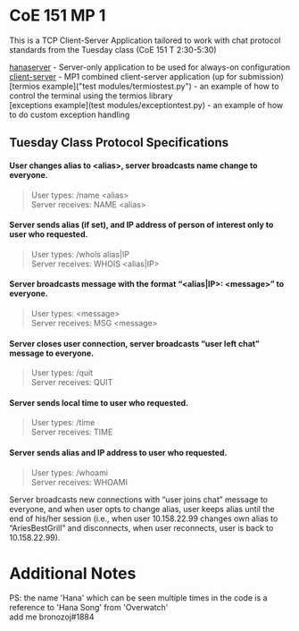 # CoE 151 MP 1

This is a TCP Client-Server Application tailored to work with chat protocol standards from the Tuesday class (CoE 151 T 2:30-5:30)

[hanaserver](hanaserver.py) - Server-only application to be used for always-on configuration  
[client-server](mp1-irc.py) - MP1 combined client-server application (up for submission)  
[termios example]("test modules/termiostest.py") - an example of how to control the terminal using the termios library  
[exceptions example](test modules/exceptiontest.py) - an example of how to do custom exception handling

## Tuesday Class Protocol Specifications

#### User changes alias to \<alias\>, server broadcasts name change to everyone.

>User types:          /name \<alias\>  
>Server receives:  NAME \<alias\>

#### Server sends alias (if set), and IP address of person of interest only to user who requested.

>User types:          /whois alias|IP  
>Server receives:  WHOIS \<alias|IP\>

#### Server broadcasts message with the format “\<alias|IP\>: \<message\>” to everyone.

>User types:          \<message\>  
>Server receives:  MSG \<message\> 

#### Server closes user connection, server broadcasts “user left chat” message to everyone.

>User types:          /quit  
>Server receives:  QUIT

#### Server sends local time to user who requested.

>User types:          /time  
>Server receives:  TIME

#### Server sends alias and IP address to user who requested.

>User types:          /whoami  
>Server receives:  WHOAMI

Server broadcasts new connections with “user joins chat” message to everyone, and when user opts to change alias, user keeps alias until the end of his/her session (i.e., when user 10.158.22.99 changes own alias to “AriesBestGrill” and disconnects, when user reconnects, user is back to 10.158.22.99).

# Additional Notes

PS: the name 'Hana' which can be seen multiple times in the code is a reference to 'Hana Song' from 'Overwatch'  
add me bronozoj#1884
